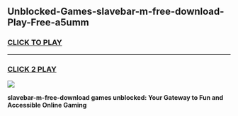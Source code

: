
## Unblocked-Games-slavebar-m-free-download-Play-Free-a5umm
<h3>
<a href="https://premium76.site?title=slavebar-m-free-download&ref=10A">CLICK TO PLAY</a></h3>
<hr>

<h3>
<a href="https://premium76.site?title=slavebar-m-free-download&ref=10A">CLICK 2 PLAY</a>
  
</h3>

<a href="https://premium76.site?title=slavebar-m-free-download&ref=10A"><img src="https://clearcache.store/games.png"></a>


**slavebar-m-free-download games unblocked: Your Gateway to Fun and Accessible Online Gaming**
